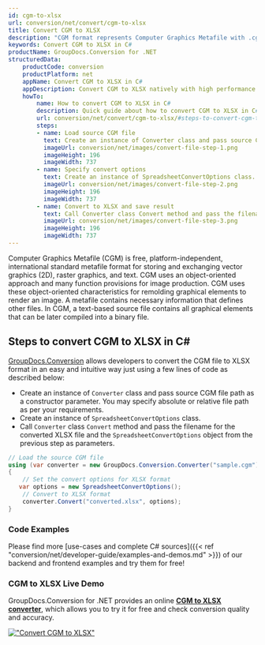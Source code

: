 ```yaml
---
id: cgm-to-xlsx
url: conversion/net/convert/cgm-to-xlsx
title: Convert CGM to XLSX
description: "CGM format represents Computer Graphics Metafile with .cgm extension. Learn how to convert CGM to XLSX file programmatically in C# language using GroupDocs.Conversion for .NET library."
keywords: Convert CGM to XLSX in C#
productName: GroupDocs.Conversion for .NET
structuredData:
    productCode: conversion
    productPlatform: net
    appName: Convert CGM to XLSX in C#
    appDescription: Convert CGM to XLSX natively with high performance using C# language and server side GroupDocs.Conversion for .NET APIs, without the use of any software like Microsoft or Open Office.
    howTo:
        name: How to convert CGM to XLSX in C# 
        description: Quick guide about how to convert CGM to XLSX in C# with high performance and accuracy.
        url: conversion/net/convert/cgm-to-xlsx/#steps-to-convert-cgm-to-xlsx-in-c
        steps:
        - name: Load source CGM file 
          text: Create an instance of Converter class and pass source CGM file path as a constructor parameter. You may specify absolute or relative file path as per your requirements. 
          imageUrl: conversion/net/images/convert-file-step-1.png
          imageHeight: 196
          imageWidth: 737
        - name: Specify convert options 
          text: Create an instance of SpreadsheetConvertOptions class.
          imageUrl: conversion/net/images/convert-file-step-2.png
          imageHeight: 196
          imageWidth: 737
        - name: Convert to XLSX and save result 
          text: Call Converter class Convert method and pass the filename for the converted HTML file and the SpreadsheetConvertOptions object from the previous step as parameters.
          imageUrl: conversion/net/images/convert-file-step-3.png
          imageHeight: 196
          imageWidth: 737
---
```


Computer Graphics Metafile (CGM) is free, platform-independent, international standard metafile format for storing and exchanging vector graphics (2D), raster graphics, and text. CGM uses an object-oriented approach and many function provisions for image production. CGM uses these object-oriented characteristics for remolding graphical elements to render an image. A metafile contains necessary information that defines other files. In CGM, a text-based source file contains all graphical elements that can be later compiled into a binary file.

## Steps to convert CGM to XLSX in C#

[GroupDocs.Conversion](https://products.groupdocs.com/conversion/net) allows developers to convert the CGM file to XLSX format in an easy and intuitive way just using a few lines of code as described below:

* Create an instance of `Converter` class and pass source CGM file path as a constructor parameter. You may specify absolute or relative file path as per your requirements. 
* Create an instance of `SpreadsheetConvertOptions` class.
* Call `Converter` class `Convert` method and pass the filename for the converted XLSX file and the `SpreadsheetConvertOptions` object from the previous step as parameters.

```csharp
// Load the source CGM file
using (var converter = new GroupDocs.Conversion.Converter("sample.cgm"))
{
    // Set the convert options for XLSX format
   var options = new SpreadsheetConvertOptions();
    // Convert to XLSX format
    converter.Convert("converted.xlsx", options);
}
```

### Code Examples

Please find more [use-cases and complete C# sources]({{< ref "conversion/net/developer-guide/examples-and-demos.md" >}}) of our backend and frontend examples and try them for free!

### CGM to XLSX Live Demo

GroupDocs.Conversion for .NET provides an online [**CGM to XLSX converter**](https://products.groupdocs.app/conversion/cgm-to-xlsx), which allows you to try it for free and check conversion quality and accuracy.

[!["Convert CGM to XLSX"](conversion/net/images/convert-to-xlsx/convert-cgm-to-xlsx.png)](https://products.groupdocs.app/conversion/cgm-to-xlsx)